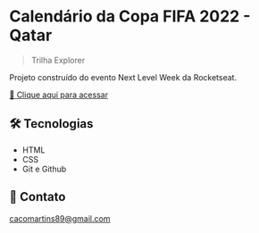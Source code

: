 # Calendário da Copa FIFA 2022 - Qatar

> Trilha Explorer

Projeto construído do evento Next Level Week da Rocketseat.

[🔗 Clique aqui para acessar](https://github.com/Maicon89/calendario-copa-2022)

## 🛠 Tecnologias

- HTML
- CSS
- Git e Github

## 💛 Contato

cacomartins89@gmail.com